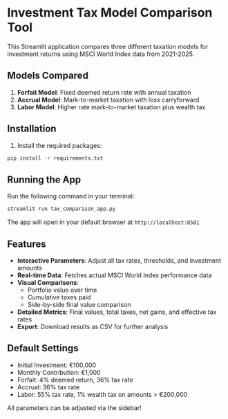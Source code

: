 # Investment Tax Model Comparison Tool

This Streamlit application compares three different taxation models for investment returns using MSCI World Index data from 2021-2025.

## Models Compared

1. **Forfait Model**: Fixed deemed return rate with annual taxation
2. **Accrual Model**: Mark-to-market taxation with loss carryforward
3. **Labor Model**: Higher rate mark-to-market taxation plus wealth tax

## Installation

1. Install the required packages:
```bash
pip install -r requirements.txt
```

## Running the App

Run the following command in your terminal:
```bash
streamlit run tax_comparison_app.py
```

The app will open in your default browser at `http://localhost:8501`

## Features

- **Interactive Parameters**: Adjust all tax rates, thresholds, and investment amounts
- **Real-time Data**: Fetches actual MSCI World Index performance data
- **Visual Comparisons**: 
  - Portfolio value over time
  - Cumulative taxes paid
  - Side-by-side final value comparison
- **Detailed Metrics**: Final values, total taxes, net gains, and effective tax rates
- **Export**: Download results as CSV for further analysis

## Default Settings

- Initial Investment: €100,000
- Monthly Contribution: €1,000
- Forfait: 4% deemed return, 36% tax rate
- Accrual: 36% tax rate
- Labor: 55% tax rate, 1% wealth tax on amounts > €200,000

All parameters can be adjusted via the sidebar!
